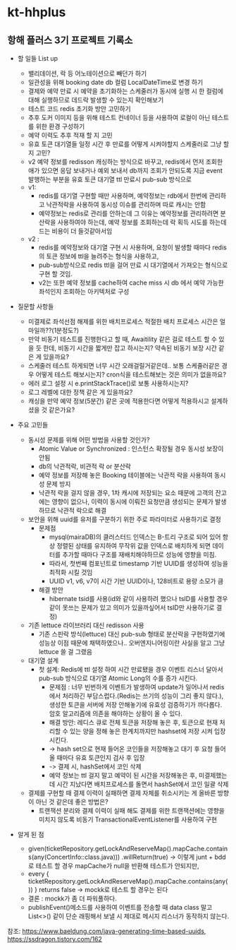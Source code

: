 # kt-hhplus
## 항해 플러스 3기 프로젝트 기록소
+ 할 일들 List up
  + 밸리데이션, 락 등 어노테이션으로 빼던가 하기
  + 일관성을 위해 booking date db 컬럼 LocalDateTime로 변경 하기
  + 결제와 예약 만료 시 예약을 초기화하는 스케줄러가 동시에 실행 시 한 컬럼에 대해 실행하므로 데드락 발생할 수 있는지 확인해보기
  + 테스트 코드 redis 초기화 방안 고민하기
  + 추후 도커 이미지 등을 위해 테스트 컨네이너 등을 사용하여 로컬이 아닌 테스트를 위한 환경 구성하기
  + 예약 이력도 추후 적재 할 지 고민
  + 유효 토큰 대기열들 일정 시간 후 만료를 어떻게 시켜야할지 스케줄러로 그냥 할 지 고민?
  + v2 예약 정보를 redisson 캐싱하는 방식으로 바꾸고, redis에서 먼저 조회한 애가 있으면 응답 보내거나 예외 보내서 db까지 조회가 안되도록 지금 event 발행하는 부분을 유효 토큰 대기열 ttl 만료시 pub-sub 방식으로
  + v1:
    + redis를 대기열 구현할 때만 사용하며, 예약정보는 rdb에서 한번에 관리하고 낙관적락을 사용하여 동시성 이슈를 관리하며 따로 캐시는 안함
    + 예약정보는 redis로 관리를 안하는데 그 이유는 예약정보를 관리하려면 분산락을 사용하여야 하는데, 예약 정보를 조회하는데 락 획득 시도를 하는데 드는 비용이 더 들것같아서임
  + v2 : 
    + redis를 예약정보와 대기열 구현 시 사용하며, 요청이 발생할 때마다 redis의 토큰 정보에 ttl을 늘려주는 형식을 사용하고,
    + pub-sub방식으로 redis ttl을 걸어 만료 시 대기열에서 가져오는 형식으로 구현 할 것임.
    + v2는 또한 예약 정보를 cache하여 cache miss 시 db 에서 예약 가능한 좌석인지 조회하는 아키텍처로 구성

+ 질문할 사항들
  - 미결제로 좌석선점 해제를 위한 배치프로세스 적절한 배치 프로세스 시간은 얼마일까??(1분정도?)
  - 만약 비동기 테스트를 진행한다고 할 때, Awaitility 같은 걸로 테스트 할 수 있을 듯 한데, 비동기 시간을 짧게만 잡고 하시는지? 약속된 비동기 보장 시간 같은 게 있을까요?
  - 스케줄러 테스트 하게되면 너무 시간 오래걸릴거같은데.. 보통 스케줄러같은 경우 어떻게 테스트 해보시는지? cron식을 테스트해보는 것은 의미가 없을까요?
  - 에러 로그 설정 시 e.printStackTrace()로 보통 사용하시는지?
  - 로그 레벨에 대한 정책 같은 게 있을까요?
  - 캐싱을 만약 예약 정보(5분간) 같은 곳에 적용한다면 어떻게 적용하시고 설계하셨을 것 같은가요?


+ 주요 고민들
  + 동시성 문제를 위해 어떤 방법을 사용할 것인가?
    + Atomic Value or Synchronized : 인스턴스 확장될 경우 동시성 보장이 안됨
    + db의 낙관적락, 비관적 락 or 분산락
    + 예약 정보를 저장해 놓은 Booking 테이블에는 낙관적 락을 사용하여 동시성 문제 방지
    + 낙관적 락을 걸지 않을 경우, 1차 캐시에 저장되는 요소 때문에 고객의 잔고에는 영향이 없으나, 이력이 동시에 이뤄진 요청만큼 생성되는 문제가 발생하므로 낙관적 락으로 해결
  + 보안을 위해 uuid를 유저를 구분하기 위한 주로 파라미터로 사용하기로 결정
    + 문제점
      + mysql(mairaDB)의 클러스터드 인덱스는 B-트리 구조로 되어 있어 항상 정렬된 상태를 유지하여 무작위 값을 인덱스로 배치하게 되면 데이터를 추가할 때마다 구조를 재배치해야하므로 성능에 영향을 미침.
      + 따라서, 첫번째 컴포넌트로 timestamp 기반 UUID를 생성하여 성능을 최적화 시킬 것임
      + UUID v1, v6, v7이 시간 기반 UUID이나, 128비트로 용량 소모가 큼
    + 해결 방안
      + hibernate tsid를 사용(id와 같이 사용하려 했으나 tsID를 사용할 경우 같이 못쓰는 문제가 있고 의미가 있을까싶어서 tsID만 사용하기로 결정)
  + 기존 lettuce 라이브러리 대신 redisson 사용
    + 기존 스핀락 방식(lettuce) 대신 pub-sub 형태로 분산락을 구현하였기에 성능상 이점 때문에 채택하였으나.. 오버엔지니어링이란 사실을 알고 그냥 lettuce 쓸 걸 그랬음
  + 대기열 설계
    + 첫 설계: Redis에 ttl 설정 하여 시간 만료됐을 경우 이벤트 리스너 달아서 pub-sub 방식으로 대기열 Atomic Long의 수를 증가 시킨다.
      + 문제점 : 너무 빈번하게 이벤트가 발생하여 update가 일어나서 redis에서 처리하긴 부담스럽다.(Redis는 쓰기의 성능이 그리 좋지 않다.), 생성한 토큰을 서버에 저장 안해놓기에 유효성 검증하기가 까다롭다. 암호 알고리즘에 의존을 해야하는 상황이 올 수 있다.
      + 해결 방안: 레디스 큐로 전체 토큰을 저장해 놓은 후, 토큰으로 현재 처리할 수 있는 양을 정해 놓은 한계치까지만 hashset에 저장 시켜 입장 시킨다. 
      + -> hash set으로 현재 들어온 코인들을 저장해놓고 대기 후 요청 들어올 때마다 유효 토큰인지 검사 후 입장
      + -> 결제 시, hashSet에서 코인 삭제
      + 예약 정보는 ttl 걸지 말고 예약이 된 시간을 저장해놓은 후, 미결제했는데 시간 지났다면 배치프로세스를 돌면서 hashSet에서 코인 일괄 삭제
  + 결제를 구현할 때 결제 이력이 실패하면 결제 자체를 취소시키는 게 올바른 방향이 아닌 것 같은데 좋은 방법은?
    + 트랜잭션 분리와 결제 이력이 실패 해도 결제를 위한 트랜잭션에는 영향을 미치지 않도록 비동기 TransactionalEventListener를 사용하여 구현


+ 알게 된 점
  + given(ticketRepository.getLockAndReserveMap().mapCache.contains(any(ConcertInfo::class.java)))
    .willReturn(true) -> 이렇게 junt + bdd로 테스트 할 경우 mapCache가 null을 반환해 테스트가 안되지만,
  + every { ticketRepository.getLockAndReserveMap().mapCache.contains(any()) } returns false -> mockk로 테스트 할 경우는 된다
  + 결론 : mockk가 좀 더 파워풀하다.
  + publishEvent()메소드를 사용하여 이벤트를 전송할 때 data class 말고 List<>() 같이 단순 래핑해서 보낼 시 제대로 메시지 리스너가 동작하지 않는다.


참조: https://www.baeldung.com/java-generating-time-based-uuids,
https://ssdragon.tistory.com/162

